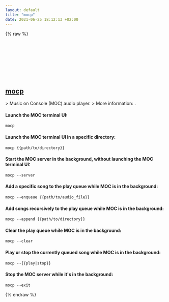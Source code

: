 ```yaml
---
layout: default
title: "mocp"
date: 2021-06-25 18:12:13 +02:00
---
```

{% raw %}
<h2 id="mocp">
  <a href="/en/linux/mocp.html">mocp</a> <a href="#mocp"><svg class="icon">
    <use href="/assets/images/unicode_sprite.svg#link" />
  </svg></a>
</h2>
> Music on Console (MOC) audio player.
> More information: <https://manned.org/mocp>.

#### Launch the MOC terminal UI:
```shell
mocp
```
#### Launch the MOC terminal UI in a specific directory:
```shell
mocp {{path/to/directory}}
```
#### Start the MOC server in the background, without launching the MOC terminal UI:
```shell
mocp --server
```
#### Add a specific song to the play queue while MOC is in the background:
```shell
mocp --enqueue {{path/to/audio_file}}
```
#### Add songs recursively to the play queue while MOC is in the background:
```shell
mocp --append {{path/to/directory}}
```
#### Clear the play queue while MOC is in the background:
```shell
mocp --clear
```
#### Play or stop the currently queued song while MOC is in the background:
```shell
mocp --{{play|stop}}
```
#### Stop the MOC server while it's in the background:
```shell
mocp --exit
```
{% endraw %}